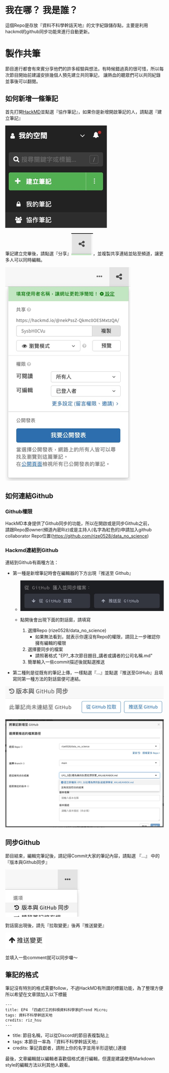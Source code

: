 # 我在哪？ 我是誰？

這個Repo是存放『資料不科學幹話天地』的文字紀錄儲存點，主要是利用hackmd的github同步功能來進行自動更新。

# 製作共筆

節目進行都會有來賓分享他們的許多經驗與想法，有時候錯過真的很可惜，所以每次節目開始前建議安排幾個人預先建立共同筆記，
讓熱血的聽眾們可以共同紀錄並事後可以翻閱。

## 如何新增一條筆記

首先打開[HackMD](https://hackmd.io/)並點選『協作筆記』，如果你是新增開啟筆記的人，請點選『建立筆記』

![](/res/imgs/hackmd_01.jpg)

筆記建立完畢後，請點選『分享』![](/res/imgs/hackmd_share.jpg)，並複製共享連結並貼至頻道，讓更多人可以同時編輯。

![](/res/imgs/hackmd_02.jpg)

## 如何連結Github

### Github權限
HackMD本身提供了Github同步的功能，所以在開啟或是同步Github之前，  
請跟Repo原owner(頻道內密Riz)或是主持人(名字為紅色的)申請加入github collaborator
Repo位置(https://github.com/rize0528/data_no_science)

### Hackmd連結到Github
連結到Github有兩種方法：

* 第一種是新增筆記時會在編輯器的下方出現『推送至 Github』

  * ![](/res/imgs/hackmd_03.jpg)

  * 點開後會出現下面的對話窗，請填寫
    1. 選擇Repo (rize0528/data_no_science)
       * 如果無法看到，就表示你還沒有Repo的權限，請回上一步確認你擁有編輯的權限
    2. 選擇要同步的檔案
       * 請照著格式 "EP?_本次節目題目_講者或講者的公司名稱.md"
    3. 簡單輸入一些commit描述後就點選推送

* 第二種則是從既有的筆記上傳，一樣點選『...』並點選『推送至GitHub』且填寫同第一種方法的對話窗便可連結。

![](/res/imgs/hackmd_07.jpg)

![](/res/imgs/hackmd_04.jpg)

## 同步Github
節目結束，編輯完筆記後，請記得Commit大家的筆記內容，請點選 『...』 中的 『版本與Github同步』

![](/res/imgs/hackmd_06.jpg)

對話窗出現後，請先『拉取變更』後再『推送變更』

![](/res/imgs/hackmd_05.jpg)

並填入一些comment就可以同步囉～


## 筆記的格式

筆記沒有特別的格式需要follow，不過HackMD有所謂的標籤功能，為了整理方便所以希望在文章頭加入以下標籤
```
---
title: EP4 「四處打工的斜槓資料科學家@Trend Micro」 
tags: 資料不科學幹話天地
credits: riz_hsu
---
```

* title: 節目名稱，可以從Discord的節目表複製貼上
* tags: 本節目一率為 『資料不科學幹話天地』
* credits: 筆記貢獻者，請附上你的名字並用半形逗號(,)連接

最後，文章編輯就以編輯者喜歡個格式進行編輯，但還是建議使用Markdown style的編輯方法以利其他人觀看。